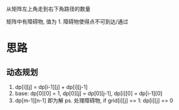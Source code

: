 从矩阵左上角走到右下角路径的数量

矩阵中有障碍物, 值为 1. 障碍物使得点不可到达/通过

# 思路
## 动态规划

1. dp[i][j] = dp[i-1][j] + dp[i][j-1]
2. base: dp[0][0] = 1, dp[0][j] = dp[0][j-1], dp[i][0] = dp[i-1][0]
3. dp[m-1][n-1] 即为解
ps. 处理障碍物, if grid[i][j] == 1: dp[i][j] == 0
